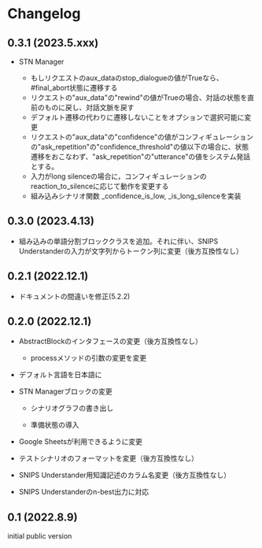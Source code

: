 # Changelog

## 0.3.1 (2023.5.xxx)

- STN Manager

  - もしリクエストのaux_dataのstop_dialogueの値がTrueなら、#final_abort状態に遷移する
  - リクエストの"aux_data"の"rewind"の値がTrueの場合、対話の状態を直前のものに戻し、対話文脈を戻す
  - デフォルト遷移の代わりに遷移しないことをオプションで選択可能に変更
  - リクエストの"aux_data"の"confidence"の値がコンフィギュレーションの"ask_repetition"の"confidence_threshold"の値以下の場合に、状態遷移をおこなわず、"ask_repetition"の"utterance"の値をシステム発話とする。
  - 入力がlong silenceの場合に，コンフィギュレーションのreaction_to_silenceに応じて動作を変更する
  - 組み込みシナリオ関数 _confidence_is_low, _is_long_silenceを実装

## 0.3.0 (2023.4.13)

- 組み込みの単語分割ブロッククラスを追加。それに伴い、SNIPS Understanderの入力が文字列からトークン列に変更（後方互換性なし）

## 0.2.1 (2022.12.1)

- ドキュメントの間違いを修正(5.2.2)

## 0.2.0 (2022.12.1)

- AbstractBlockのインタフェースの変更（後方互換性なし）

  - processメソッドの引数の変更を変更
  
- デフォルト言語を日本語に

- STN Managerブロックの変更

  - シナリオグラフの書き出し
  
  - 準備状態の導入
  
- Google Sheetsが利用できるように変更

- テストシナリオのフォーマットを変更（後方互換性なし）

- SNIPS Understander用知識記述のカラム名変更（後方互換性なし）

- SNIPS Understanderのn-best出力に対応

## 0.1 (2022.8.9)

initial public version

